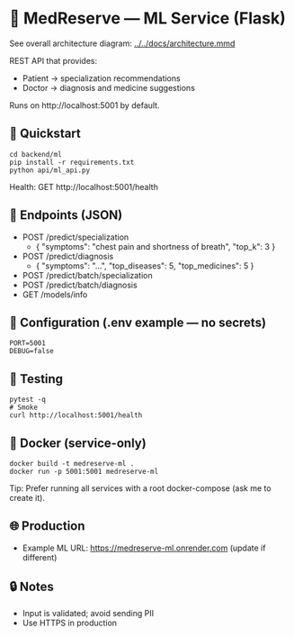 # 🧠 MedReserve — ML Service (Flask)

See overall architecture diagram: [../../docs/architecture.mmd](../../docs/architecture.mmd)

REST API that provides:
- Patient → specialization recommendations
- Doctor → diagnosis and medicine suggestions

Runs on http://localhost:5001 by default.

## 🚀 Quickstart
```
cd backend/ml
pip install -r requirements.txt
python api/ml_api.py
```

Health: GET http://localhost:5001/health

## 📡 Endpoints (JSON)
- POST /predict/specialization
  - { "symptoms": "chest pain and shortness of breath", "top_k": 3 }
- POST /predict/diagnosis
  - { "symptoms": "...", "top_diseases": 5, "top_medicines": 5 }
- POST /predict/batch/specialization
- POST /predict/batch/diagnosis
- GET /models/info

## 🔧 Configuration (.env example — no secrets)
```
PORT=5001
DEBUG=false
```

## 🧪 Testing
```
pytest -q
# Smoke
curl http://localhost:5001/health
```

## 🐳 Docker (service-only)
```
docker build -t medreserve-ml .
docker run -p 5001:5001 medreserve-ml
```

Tip: Prefer running all services with a root docker-compose (ask me to create it).

## 🌐 Production
- Example ML URL: https://medreserve-ml.onrender.com (update if different)

## 🔒 Notes
- Input is validated; avoid sending PII
- Use HTTPS in production
